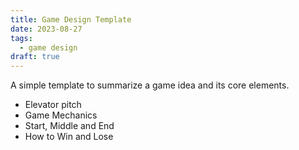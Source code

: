 ```yaml
---
title: Game Design Template
date: 2023-08-27
tags:
  - game design
draft: true
---
```


A simple template to summarize a game idea and its core elements.

- Elevator pitch
- Game Mechanics
- Start, Middle and End
- How to Win and Lose
